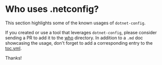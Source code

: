 # Who uses .netconfig?

This section highlights some of the known usages of `dotnet-config`.

If you created or use a tool that leverages `dotnet-config`, please consider 
sending a PR to add it to the [who](https://github.com/dotnetconfig/dotnet-config/tree/main/docs/who) 
directory. In addition to a `.md` doc showcasing the usage, don't forget to add 
a corresponding entry to the [toc.yml](https://github.com/dotnetconfig/dotnet-config/tree/main/docs/who/toc.yml).

Thanks!

